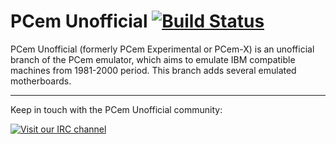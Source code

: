 # PCem Unofficial [![Build Status](http://polar.rol.im:8080/job/PCem-Unofficial/badge/icon)](http://polar.rol.im:8080/job/PCem-Unofficial)
PCem Unofficial (formerly PCem Experimental or PCem-X) is an unofficial branch of the PCem emulator, which aims to emulate IBM compatible machines from 1981-2000 period. This branch adds several emulated motherboards.

---
Keep in touch with the PCem Unofficial community:

[![Visit our IRC channel](https://kiwiirc.com/buttons/irc.rol.im/softhistory.png)](https://kiwiirc.com/client/irc.rol.im/?nick=pcem|?#softhistory)
